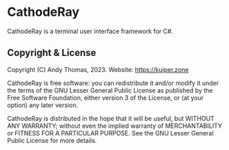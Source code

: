 # CathodeRay
CathodeRay is a terminal user interface framework for C#.

## Copyright & License

Copyright (C) Andy Thomas, 2023.
Website: https://kuiper.zone

CathodeRay is free software: you can redistribute it and/or modify it under the terms of the GNU Lesser General Public License
as published by the Free Software Foundation, either version 3 of the License, or (at your option) any later version.

CathodeRay is distributed in the hope that it will be useful, but WITHOUT ANY WARRANTY; without even the implied warranty
of MERCHANTABILITY or FITNESS FOR A PARTICULAR PURPOSE. See the GNU Lesser General Public License for more details.
